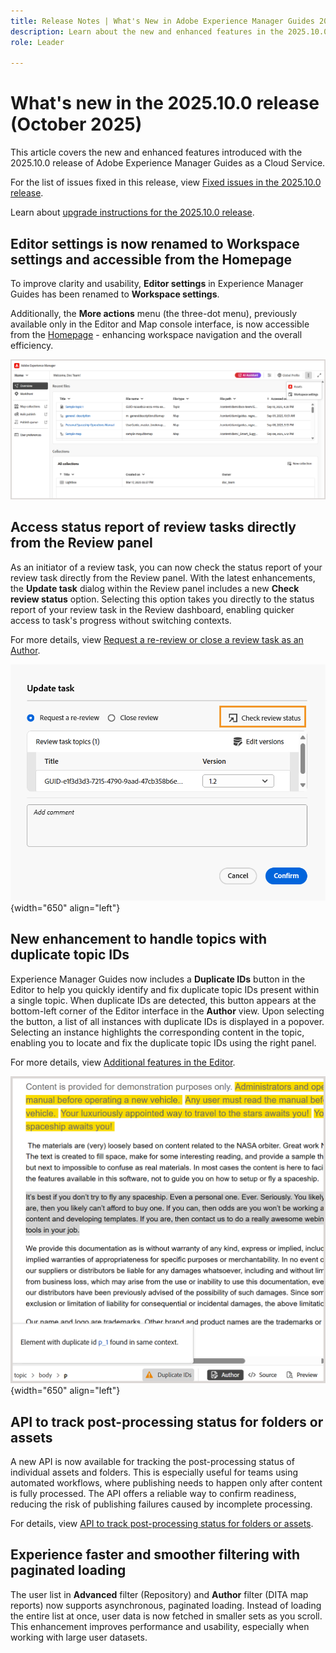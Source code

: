 ```yaml
---
title: Release Notes | What's New in Adobe Experience Manager Guides 2025.10.0 release
description: Learn about the new and enhanced features in the 2025.10.0 release of Adobe Experience Manager Guides
role: Leader

---
```

# What's new in the 2025.10.0 release (October 2025)

This article covers the new and enhanced features introduced with the 2025.10.0 release of Adobe Experience Manager Guides as a Cloud Service.

For the list of issues fixed in this release, view [Fixed issues in the 2025.10.0 release](fixed-issues-2025-10-0.md).

Learn about [upgrade instructions for the 2025.10.0  release](../release-info/upgrade-instructions-2025-10-0.md).


## Editor settings is now renamed to Workspace settings and accessible from the Homepage

To improve clarity and usability, **Editor settings** in Experience Manager Guides has been renamed to **Workspace settings**.

Additionally, the **More actions** menu (the three-dot menu), previously available only in the Editor and Map console interface, is now accessible from the [Homepage](../user-guide/intro-home-page.md) - enhancing workspace navigation and the overall efficiency.

![](assets/workspace-settings.png)

## Access status report of review tasks directly from the Review panel

As an initiator of a review task, you can now check the status report of your review task directly from the Review panel. With the latest enhancements, the **Update task** dialog within the Review panel includes a new **Check review status** option. Selecting this option takes you directly to the status report of your review task in the Review dashboard, enabling quicker access to task's progress without switching contexts.

For more details, view [Request a re-review or close a review task as an Author](../user-guide/review-close-review-task.md).

![](assets/check-review-status-icon.png){width="650" align="left"}

## New enhancement to handle topics with duplicate topic IDs 

Experience Manager Guides now includes a **Duplicate IDs** button in the Editor to help you quickly identify and fix duplicate topic IDs present within a single topic. When duplicate IDs are detected, this button appears at the bottom-left corner of the Editor interface in the **Author** view. Upon selecting the button, a list of all instances with duplicate IDs is displayed in a popover. Selecting an instance highlights the corresponding content in the topic, enabling you to locate and fix the duplicate topic IDs using the right panel.

For more details, view [Additional features in the Editor](../user-guide/web-editor-other-features). 

![](assets/duplicate-element-IDs.png){width="650" align="left"}

## API to track post-processing status for folders or assets

A new API is now available for tracking the post-processing status of individual assets and folders. This is especially useful for teams using automated workflows, where publishing needs to happen only after content is fully processed. The API offers a reliable way to confirm readiness, reducing the risk of publishing failures caused by incomplete processing.

For details, view [API to track post-processing status for folders or assets](../api-reference/track-post-processing-status.md).

## Experience faster and smoother filtering with paginated loading

The user list in **Advanced** filter (Repository) and **Author** filter (DITA map reports) now supports asynchronous, paginated loading. Instead of loading the entire list at once, user data is now fetched in smaller sets as you scroll. This enhancement improves performance and usability, especially when working with large user datasets.
